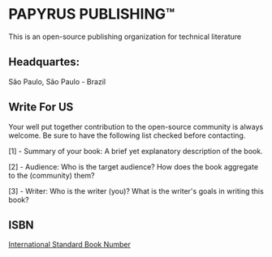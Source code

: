 # PAPYRUS PUBLISHING&trade;
This is an open-source publishing organization for technical literature

## Headquartes:
São Paulo, São Paulo - Brazil

## Write For US
Your well put together contribution to the open-source community is always welcome.
Be sure to have the following list checked before contacting.

[1] - Summary of your book: A brief yet explanatory description of the book.

[2] - Audience: Who is the target audience? How does the book aggregate to the (community) them?

[3] - Writer: Who is the writer (you)? What is the writer's goals in writing this book?


## ISBN
[International Standard Book Number](https://www.myidentifiers.com/identify-protect-your-book/isbn/buy-isbn)
